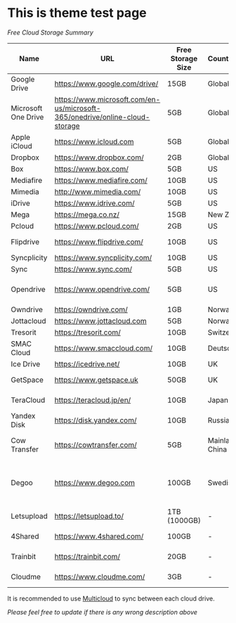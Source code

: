 # This is theme test page

*Free Cloud Storage Summary*

|Name|URL | Free Storage Size | Country/Area | Remarks |
| --- | --- | --- | --- | --- |
|Google Drive |https://www.google.com/drive/  | 15GB | Global |  |
|Microsoft One Drive|https://www.microsoft.com/en-us/microsoft-365/onedrive/online-cloud-storage | 5GB | Global |  |
|Apple iCloud |https://www.icloud.com  | 5GB | Global ||
|Dropbox | https://www.dropbox.com/ | 2GB | Global ||
|Box | https://www.box.com/  | 5GB | US ||
|Mediafire | https://www.mediafire.com/   | 10GB | US ||
|Mimedia|http://www.mimedia.com/|10GB|US||
|iDrive|https://www.idrive.com/|5GB|US||
|Mega | https://mega.co.nz/   | 15GB | New Zealand ||
|Pcloud| https://www.pcloud.com/  | 2GB | US ||
|Flipdrive|https://www.flipdrive.com/|10GB|US|25 MB File Size Limit|
|Syncplicity| https://www.syncplicity.com/|10GB|US||
|Sync| https://www.sync.com/  | 5GB | US ||
|Opendrive| https://www.opendrive.com/   | 5GB | US |100 MB Max File Size, 1 GB/Day Bandwidth|
|Owndrive| https://owndrive.com/   | 1GB | Norway ||
|Jottacloud|https://www.jottacloud.com |5GB|Norway ||
|Tresorit| https://tresorit.com/   | 10GB | Switzerland ||
|SMAC Cloud| https://www.smaccloud.com/  | 10GB | Deutschland |100 MB File Size Limit|
|Ice Drive | https://icedrive.net/ | 10GB | UK||
|GetSpace | https://www.getspace.uk | 50GB | UK|Web, webdav access|
|TeraCloud|https://teracloud.jp/en/| 10GB|Japan|Web, webdav access|
|Yandex Disk | https://disk.yandex.com/ | 10GB | Russia||
|Cow Transfer | https://cowtransfer.com/ | 5GB |Mainland China|File size limit to 20mb, can use e-mail to register|
|Degoo|https://www.degoo.com | 100GB |Swedish | No web upload/download provided, must use app to do that|
|Letsupload| https://letsupload.to/ | 1TB (1000GB) | - |Web, webdav and ftp access|
|4Shared|https://www.4shared.com/| 100GB|-|Webdav and FTP access|
|Trainbit|https://trainbit.com/| 20GB |-|Upload each file up to 200 Mb |
|Cloudme| https://www.cloudme.com/  | 3GB | - |File size limit to 150mb|

It is recommended to use [Multicloud](https://www.multcloud.com/) to sync between each cloud drive.

*Please feel free to update if there is any wrong description above*
